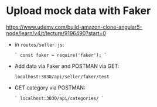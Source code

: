 # Upload mock data with Faker

https://www.udemy.com/build-amazon-clone-angular5-node/learn/v4/t/lecture/9196490?start=0

- in `routes/seller.js`:

      ` const faker = require('faker'); `


- Add data via Faker and POSTMAN via GET:

    ` localhost:3030/api/seller/faker/test `
    
- GET category via POSTMAN:

      ` localhost:3030/api/categories/ `
